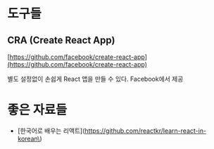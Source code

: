 # 도구들

## CRA \(Create React App\)

[https://github.com/facebook/create-react-app](https://github.com/facebook/create-react-app)

별도 설정없이 손쉽게 React 앱을 만들 수 있다. Facebook에서 제공



# 좋은 자료들

* \[한국어로 배우는 리액트\]\(https://github.com/reactkr/learn-react-in-korean\)



